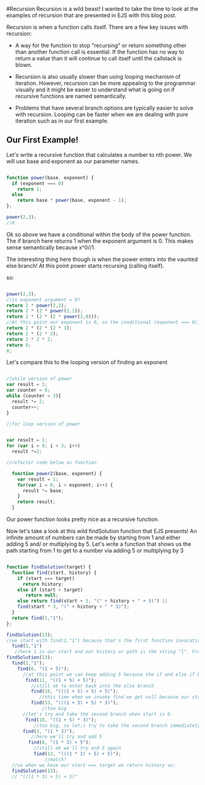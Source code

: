 #Recursion
Recursion is a wild beast! I wanted to take the time to look at the examples of recursion that are presented in EJS with this blog post.

Recursion is when a function calls itself. There are a few key issues with recursion:

- A way for the function to stop "recursing" or  return something other than another function call is essential. If the function has no way to return a value than it will continue to call itself until the callstack is blown.

- Recursion is also usually slower than using looping mechanism of iteration. However, recursion can be more appealing to the programmar visually and it might be easier to understand what is going on if recursive functions are named semantically.

- Problems that have several branch options are typically easier to solve with recursion. Looping can be faster when we are dealing with pure iteration such as in our first example.

## Our First Example!

Let's write a recursive function that calculates a number to nth power. We will use base and exponent as our parameter names.

```javascript

function power(base, exponent) {
  if (exponent === 0)
    return 1;
  else
    return base * power(base, exponent - 1);  
};

power(2,3);
//8
```

Ok so above we have a conditional within the body of the power function. The if branch here returns 1 when the exponent argument is 0. This makes sense semantically because x^0//1.

The interesting thing here though is when the power enters into the vaunted else branch! At this point power starts recursing (calling itself).

so:

```javascript

power(2,3);
//is exponent argument = 0?
return 2 * power(2,2);
return 2 * (2 * power(2,1));
return 2 * (2 * (2 * power(2,0)));
//At this point our exponent is 0, so the conditional (exponent === 0), which is now (0 === 0) // true. the function invocation power(2,0); is equal to what that function returns, and in this case power(2,0) returns 1.
return 2 * (2 * (2 * 1);
return 2 * (2 * 2);
return 2 * 2 * 2;
return 8;
8;
```

Let's compare this to the looping version of finding an exponent

```javascript

//while version of power
var result = 1;
var counter = 0;
while (counter < 3){
  result *= 2;
  counter++;
}  

//for loop version of power


var result = 1;
for (var i = 0; i < 3; i++)
  result *=2;

//refactor code below as function

  function power2(base, exponent) {
    var result = 1;
    for(var i = 0; i < exponent; i++) {
      result *= base;
    }
    return result;  
  }


```

Our power function looks pretty nice as a recursive function.


Now let's take a look at this wild findSolution function that EJS presents! An infinite amount of numbers can be made by starting from 1 and either adding 5 and/ or multiplying by 5. Let's write a function that shows us the path starting from 1 to get to a number via adding 5 or multiplying by 3

```javascript

function findSolution(target) {
  function find(start, history) {
    if (start === target)
      return history;
    else if (start > target)
       return null;
    else return find(start + 5, "(" + history + " + 5)") ||
    find(start * 3, "(" + history + " * 3)");     
  }
  return find(1,"1");
};

findSolution(13);
//we start with find(1,"1") because that's the first function invocation within the function body. Before that there is just the function declaration!
  find(1,"1")
   //here 1 is our start and our history or path is the string "1". From this starting point both the if (1 === 13) and else if (1 > 13) are false. So the code enters into the "fun" else branch whee the recursion happens.
findSolution(13);
  find(1,"1");
    find(6, "(1 + 5)");
      //at this point we can keep adding 5 because the if and else if branches still evaluate to false.
       find(11, "((1 + 5) + 5)");
         //still ok to enter back into the else branch
         find(16, "(((1 + 5) + 5) + 5)");
            //this time when we invoke find we get null because our start > target. So we can try our second branch of the || statement when start =11.
         find(33, "(((1 + 5) + 5) * 3)");    
             //too big
      //let's try and take the second branch when start is 6.
       find(18, "((1 + 5) * 3)");  
          //too big, so let;s try to take the second branch immediately
      find(3, "(1 * 3)");
         //here we'll try and add 5
        find(8, "(1 * 3) + 5");
          //still ok we'll try and 5 again
          find(13, "(((1 * 3) + 5) + 5)");
              //match!
  //so when we have our start === target we return history so:
  findSolution(13);
  // "(((1 * 3) + 5) + 5)"                              
```

```


```
